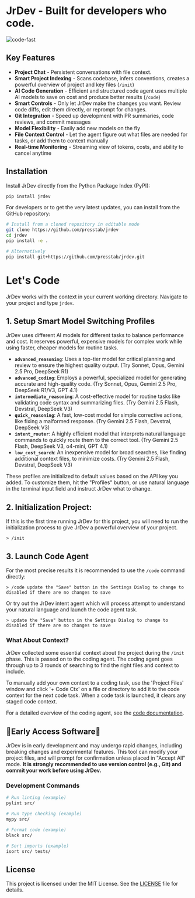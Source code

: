 # JrDev - Built for developers who code.
![code-fast](https://github.com/user-attachments/assets/5efa7671-c2bd-4343-8338-bb2d482cb02f)

## Key Features

*   **Project Chat** - Persistent conversations with file context.
*   **Smart Project Indexing** - Scans codebase, infers conventions, creates a powerful overview of project and key files (`/init`)
*   **AI Code Generation** - Efficient and structured code agent uses multiple AI models to save on cost and produce better results (`/code`)
*   **Smart Controls** - Only let JrDev make the changes you want. Review code diffs, edit them directly, or reprompt for changes.
*   **Git Integration** - Speed up development with PR summaries, code reviews, and commit messages
*   **Model Flexibility** - Easily add new models on the fly
*   **File Context Control** - Let the agent figure out what files are needed for tasks, or add them to context manually
*   **Real-time Monitoring** - Streaming view of tokens, costs, and ability to cancel anytime

## Installation

Install JrDev directly from the Python Package Index (PyPI):
```bash
pip install jrdev
```

For developers or to get the very latest updates, you can install from the GitHub repository:
```bash
# Install from a cloned repository in editable mode
git clone https://github.com/presstab/jrdev
cd jrdev
pip install -e .

# Alternatively
pip install git+https://github.com/presstab/jrdev.git
```

# Let's Code

JrDev works with the context in your current working directory. Navigate to your project and type `jrdev`.

## 1. Setup Smart Model Switching Profiles

JrDev uses different AI models for different tasks to balance performance and cost. It reserves powerful, expensive models for complex work while using faster, cheaper models for routine tasks.

*   **`advanced_reasoning`**: Uses a top-tier model for critical planning and review to ensure the highest quality output. (Try Sonnet, Opus, Gemini 2.5 Pro, DeepSeek R1)
*   **`advanced_coding`**: Employs a powerful, specialized model for generating accurate and high-quality code. (Try Sonnet, Opus, Gemini 2.5 Pro, DeepSeek R1/V3, GPT 4.1)
*   **`intermediate_reasoning`**: A cost-effective model for routine tasks like validating code syntax and summarizing files. (Try Gemini 2.5 Flash, Devstral, DeepSeek V3)
*   **`quick_reasoning`**: A fast, low-cost model for simple corrective actions, like fixing a malformed response. (Try Gemini 2.5 Flash, Devstral, DeepSeek V3)
*   **`intent_router`**: A highly efficient model that interprets natural language commands to quickly route them to the correct tool. (Try Gemini 2.5 Flash, DeepSeek V3, o4-mini, GPT 4.1)
*   **`low_cost_search`**: An inexpensive model for broad searches, like finding additional context files, to minimize costs. (Try Gemini 2.5 Flash, Devstral, DeepSeek V3)

These profiles are initialized to default values based on the API key you added. To customize them, hit the "Profiles" button, or use natural language in the terminal input field and instruct JrDev what to change.

## 2. Initialization Project:

If this is the first time running JrDev for this project, you will need to run the initialization process to give JrDev a powerful overview of your project.

```
> /init
```

## 3. Launch Code Agent

For the most precise results it is recommended to use the `/code` command directly:
```
> /code update the "Save" button in the Settings Dialog to change to disabled if there are no changes to save
```

Or try out the JrDev intent agent which will process attempt to understand your natural language and launch the code agent task.
```
> update the "Save" button in the Settings Dialog to change to disabled if there are no changes to save
```

### What About Context?

JrDev collected some essential context about the project during the `/init` phase. This is passed on to the coding agent. The coding agent goes through up to 3 rounds of searching to find the right files and context to include.

To manually add your own context to a coding task, use the 'Project Files' window and click '+ Code Ctx' on a file or directory to add it to the code context for the next code task. When a code task is launched, it clears any staged code context.

For a detailed overview of the coding agent, see the [code documentation](docs/code.md).

## 🚨Early Access Software🚨

JrDev is in early development and may undergo rapid changes, including breaking changes and experimental features. This tool can modify your project files, and will prompt for confirmation unless placed in "Accept All" mode. **It is strongly recommended to use version control (e.g., Git) and commit your work before using JrDev.**

### Development Commands

```bash
# Run linting (example)
pylint src/

# Run type checking (example)
mypy src/

# Format code (example)
black src/

# Sort imports (example)
isort src/ tests/
```

## License

This project is licensed under the MIT License. See the [LICENSE](LICENSE) file for details.
